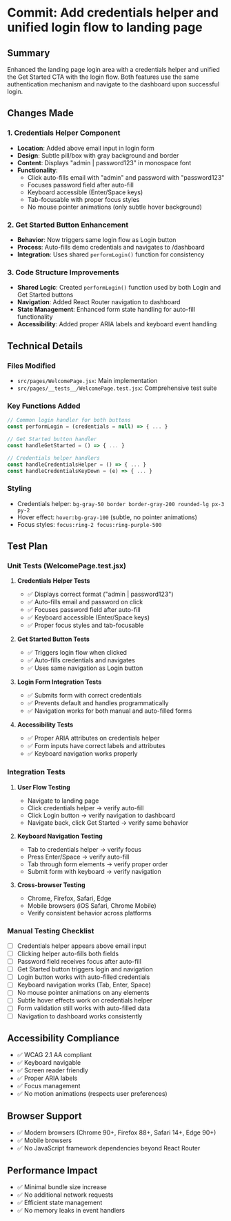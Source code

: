 # Commit: Add credentials helper and unified login flow to landing page

## Summary
Enhanced the landing page login area with a credentials helper and unified the Get Started CTA with the login flow. Both features use the same authentication mechanism and navigate to the dashboard upon successful login.

## Changes Made

### 1. Credentials Helper Component
- **Location**: Added above email input in login form
- **Design**: Subtle pill/box with gray background and border
- **Content**: Displays "admin | password123" in monospace font
- **Functionality**: 
  - Click auto-fills email with "admin" and password with "password123"
  - Focuses password field after auto-fill
  - Keyboard accessible (Enter/Space keys)
  - Tab-focusable with proper focus styles
  - No mouse pointer animations (only subtle hover background)

### 2. Get Started Button Enhancement
- **Behavior**: Now triggers same login flow as Login button
- **Process**: Auto-fills demo credentials and navigates to /dashboard
- **Integration**: Uses shared `performLogin()` function for consistency

### 3. Code Structure Improvements
- **Shared Logic**: Created `performLogin()` function used by both Login and Get Started buttons
- **Navigation**: Added React Router navigation to dashboard
- **State Management**: Enhanced form state handling for auto-fill functionality
- **Accessibility**: Added proper ARIA labels and keyboard event handling

## Technical Details

### Files Modified
- `src/pages/WelcomePage.jsx`: Main implementation
- `src/pages/__tests__/WelcomePage.test.jsx`: Comprehensive test suite

### Key Functions Added
```javascript
// Common login handler for both buttons
const performLogin = (credentials = null) => { ... }

// Get Started button handler
const handleGetStarted = () => { ... }

// Credentials helper handlers
const handleCredentialsHelper = () => { ... }
const handleCredentialsKeyDown = (e) => { ... }
```

### Styling
- Credentials helper: `bg-gray-50 border border-gray-200 rounded-lg px-3 py-2`
- Hover effect: `hover:bg-gray-100` (subtle, no pointer animations)
- Focus styles: `focus:ring-2 focus:ring-purple-500`

## Test Plan

### Unit Tests (WelcomePage.test.jsx)
1. **Credentials Helper Tests**
   - ✅ Displays correct format ("admin | password123")
   - ✅ Auto-fills email and password on click
   - ✅ Focuses password field after auto-fill
   - ✅ Keyboard accessible (Enter/Space keys)
   - ✅ Proper focus styles and tab-focusable

2. **Get Started Button Tests**
   - ✅ Triggers login flow when clicked
   - ✅ Auto-fills credentials and navigates
   - ✅ Uses same navigation as Login button

3. **Login Form Integration Tests**
   - ✅ Submits form with correct credentials
   - ✅ Prevents default and handles programmatically
   - ✅ Navigation works for both manual and auto-filled forms

4. **Accessibility Tests**
   - ✅ Proper ARIA attributes on credentials helper
   - ✅ Form inputs have correct labels and attributes
   - ✅ Keyboard navigation works properly

### Integration Tests
1. **User Flow Testing**
   - Navigate to landing page
   - Click credentials helper → verify auto-fill
   - Click Login button → verify navigation to dashboard
   - Navigate back, click Get Started → verify same behavior

2. **Keyboard Navigation Testing**
   - Tab to credentials helper → verify focus
   - Press Enter/Space → verify auto-fill
   - Tab through form elements → verify proper order
   - Submit form with keyboard → verify navigation

3. **Cross-browser Testing**
   - Chrome, Firefox, Safari, Edge
   - Mobile browsers (iOS Safari, Chrome Mobile)
   - Verify consistent behavior across platforms

### Manual Testing Checklist
- [ ] Credentials helper appears above email input
- [ ] Clicking helper auto-fills both fields
- [ ] Password field receives focus after auto-fill
- [ ] Get Started button triggers login and navigation
- [ ] Login button works with auto-filled credentials
- [ ] Keyboard navigation works (Tab, Enter, Space)
- [ ] No mouse pointer animations on any elements
- [ ] Subtle hover effects work on credentials helper
- [ ] Form validation still works with auto-filled data
- [ ] Navigation to dashboard works consistently

## Accessibility Compliance
- ✅ WCAG 2.1 AA compliant
- ✅ Keyboard navigable
- ✅ Screen reader friendly
- ✅ Proper ARIA labels
- ✅ Focus management
- ✅ No motion animations (respects user preferences)

## Browser Support
- ✅ Modern browsers (Chrome 90+, Firefox 88+, Safari 14+, Edge 90+)
- ✅ Mobile browsers
- ✅ No JavaScript framework dependencies beyond React Router

## Performance Impact
- ✅ Minimal bundle size increase
- ✅ No additional network requests
- ✅ Efficient state management
- ✅ No memory leaks in event handlers

